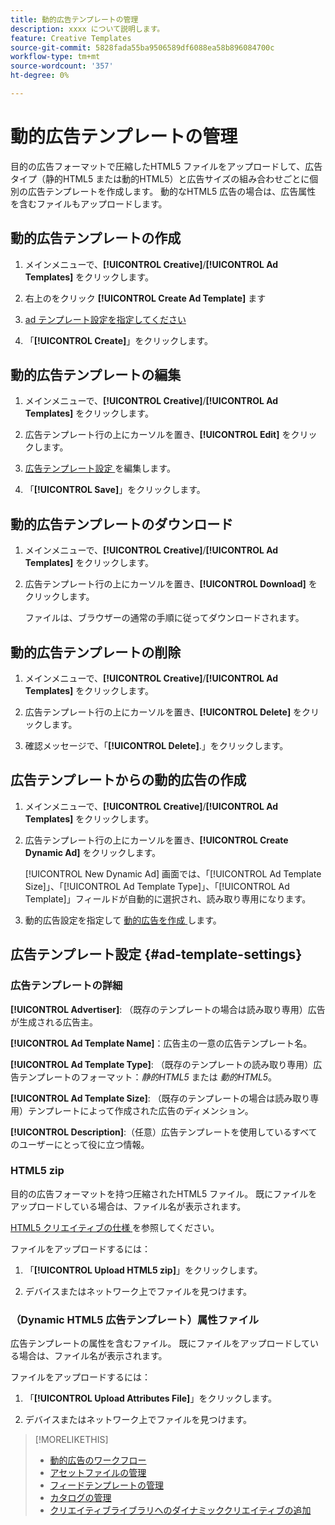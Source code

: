 ```yaml
---
title: 動的広告テンプレートの管理
description: xxxx について説明します。
feature: Creative Templates
source-git-commit: 5828fada55ba9506589df6088ea58b896084700c
workflow-type: tm+mt
source-wordcount: '357'
ht-degree: 0%

---
```


# 動的広告テンプレートの管理

目的の広告フォーマットで圧縮したHTML5 ファイルをアップロードして、広告タイプ（静的HTML5 または動的HTML5）と広告サイズの組み合わせごとに個別の広告テンプレートを作成します。 動的なHTML5 広告の場合は、広告属性 <!-- more clarification? --> を含むファイルもアップロードします。

<!-- add this where/how?: You can use the same feed template for multiple ad templates. -->

<!-- EXPLAIN MORE:  Is this like repropagating a feed file through a template, or can you just change some things? Is generating an ad template a one-time thing, using the existing feed file, but you might later update the file and re-propagation doesn't happen automatically? Clarify the use cases for each.-->

## 動的広告テンプレートの作成

1. メインメニューで、**[!UICONTROL Creative]**/**[!UICONTROL Ad Templates]** をクリックします。

1. 右上のをクリック **[!UICONTROL Create Ad Template]** ます

1. [ad テンプレート設定を指定してください ](#ad-template-settings)

1. 「**[!UICONTROL Create]**」をクリックします。

## 動的広告テンプレートの編集

1. メインメニューで、**[!UICONTROL Creative]**/**[!UICONTROL Ad Templates]** をクリックします。

1. 広告テンプレート行の上にカーソルを置き、**[!UICONTROL Edit]** をクリックします。

1. [ 広告テンプレート設定 ](#ad-template-settings) を編集します。

1. 「**[!UICONTROL Save]**」をクリックします。

## 動的広告テンプレートのダウンロード

<!-- Explain more about what this contains and the format:  Downloaded ad templates are compressed (zipped) files that include XXX as TDF files and the uploaded HTML5 (and attributes?) data. You can open the TDF file in a text editor. -->

1. メインメニューで、**[!UICONTROL Creative]**/**[!UICONTROL Ad Templates]** をクリックします。

1. 広告テンプレート行の上にカーソルを置き、**[!UICONTROL Download]** をクリックします。

   ファイルは、ブラウザーの通常の手順に従ってダウンロードされます。

## 動的広告テンプレートの削除

1. メインメニューで、**[!UICONTROL Creative]**/**[!UICONTROL Ad Templates]** をクリックします。

1. 広告テンプレート行の上にカーソルを置き、**[!UICONTROL Delete]** をクリックします。

1. 確認メッセージで、「**[!UICONTROL Delete]**.<!-- Confirm -->」をクリックします。

## 広告テンプレートからの動的広告の作成

1. メインメニューで、**[!UICONTROL Creative]**/**[!UICONTROL Ad Templates]** をクリックします。

1. 広告テンプレート行の上にカーソルを置き、**[!UICONTROL Create Dynamic Ad]** をクリックします。

   [!UICONTROL New Dynamic Ad] 画面では、「[!UICONTROL Ad Template Size]」、「[!UICONTROL Ad Template Type]」、「[!UICONTROL Ad Template]」フィールドが自動的に選択され、読み取り専用になります。

1. 動的広告設定を指定して [ 動的広告を作成 ](/help/creative/creative-libraries/creative-add-dynamic.md) します。

## 広告テンプレート設定 {#ad-template-settings}

### 広告テンプレートの詳細

**[!UICONTROL Advertiser]**: （既存のテンプレートの場合は読み取り専用）広告が生成される広告主。

**[!UICONTROL Ad Template Name]**：広告主の一意の広告テンプレート名。

**[!UICONTROL Ad Template Type]**: （既存のテンプレートの読み取り専用）広告テンプレートのフォーマット：*静的HTML5* または *動的HTML5*。

**[!UICONTROL Ad Template Size]**: （既存のテンプレートの場合は読み取り専用）テンプレートによって作成された広告のディメンション。

**[!UICONTROL Description]**:（任意）広告テンプレートを使用しているすべてのユーザーにとって役に立つ情報。

<!-- I don't see this on 9/24:

### (Static HTML5 ad templates) Click Tags

**\[Click Tag Parameter\]**: The click tag parameters to allow click-tracking redirects from ads created using the ad template. To add a parameter, click **[!UICONTROL + Add More]** and enter an additional parameter. You can include up to five parameters.

-->

### HTML5 zip

目的の広告フォーマットを持つ圧縮されたHTML5 ファイル。 既にファイルをアップロードしている場合は、ファイル名が表示されます。

[HTML5 クリエイティブの仕様 ](/help/creative/creative-libraries/html5-creative-specification.md) を参照してください。

ファイルをアップロードするには：

1. 「**[!UICONTROL Upload HTML5 zip]**」をクリックします。

1. デバイスまたはネットワーク上でファイルを見つけます。

### （Dynamic HTML5 広告テンプレート）属性ファイル

<!-- EXPLAIN -->広告テンプレートの属性を含むファイル。 既にファイルをアップロードしている場合は、ファイル名が表示されます。

<!-- Add specs for this file type -->

ファイルをアップロードするには：

1. 「**[!UICONTROL Upload Attributes File]**」をクリックします。

1. デバイスまたはネットワーク上でファイルを見つけます。

>[!MORELIKETHIS]
>
>* [ 動的広告のワークフロー ](/help/creative/introduction/workflow-dynamic-ads.md)
>* [ アセットファイルの管理 ](/help/creative/feeds/asset-manage.md)
>* [ フィードテンプレートの管理 ](/help/creative/feeds/feed-template-manage.md)
>* [ カタログの管理 ](/help/creative/feeds/catalog-manage.md)
>* [ クリエイティブライブラリへのダイナミッククリエイティブの追加 ](/help/creative/creative-libraries/creative-add-dynamic.md)

